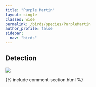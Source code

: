 ```yaml
---
title: "Purple Martin"
layout: single
classes: wide
permalink: /birds/species/PurpleMartin
author_profile: false
sidebar:
  nav: "birds"
---
```


<h2>Detection</h2>

<a href="https://beallen.github.io/DevelopmentWebsite/assets/images/birds/PurpleMartin/det.jpg">
<img src="https://beallen.github.io/DevelopmentWebsite/assets/images/birds/PurpleMartin/det.jpg">
</a>

{% include comment-section.html %}
